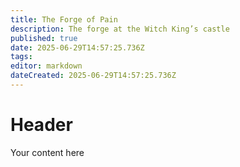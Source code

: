 ```yaml
---
title: The Forge of Pain
description: The forge at the Witch King’s castle
published: true
date: 2025-06-29T14:57:25.736Z
tags: 
editor: markdown
dateCreated: 2025-06-29T14:57:25.736Z
---
```


# Header
Your content here